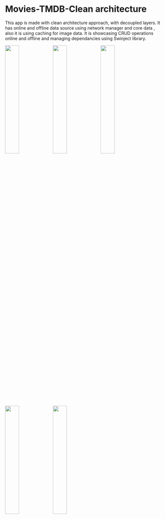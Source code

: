 # Movies-TMDB-Clean architecture 

This app is made with clean architecture approach, with decoupled layers. It has online and offline data source using network manager and core data , also it is using caching for image data. It is showcasing CRUD operations online and offline and managing dependancies using Swinject library.




<img src="https://github.com/onflyer/TMDB-App/assets/114020060/497f83af-89a7-4da5-a11e-99ef57ff44b0" width="30%" height="30%">
<img src="https://github.com/onflyer/TMDB-App/assets/114020060/d6871cc8-84e6-4d26-a1c0-ad47afe6f720" width="30%" height="30%">
<img src="https://github.com/onflyer/TMDB-App/assets/114020060/ccc2ad4b-a591-4bd9-8a09-28865c565d17" width="30%" height="30%">
<img src="https://github.com/onflyer/TMDB-App/assets/114020060/9ab2cbff-8b49-4372-b8d0-047d42dcb876" width="30%" height="30%">
<img src="https://github.com/onflyer/TMDB-App/assets/114020060/60df7a48-3386-4e27-9b66-4f92f0b89fe3" width="30%" height="30%">
